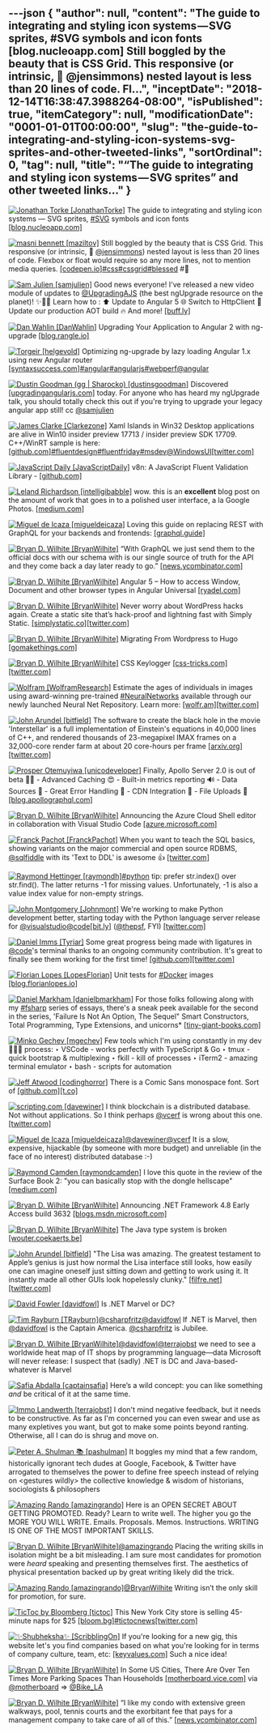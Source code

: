 ---json
{
  "author": null,
  "content": "The guide to integrating and styling icon systems — SVG sprites, #SVG symbols and icon fonts [blog.nucleoapp.com] Still boggled by the beauty that is CSS Grid. This responsive (or intrinsic, 🙌 @jensimmons) nested layout is less than 20 lines of code. Fl...",
  "inceptDate": "2018-12-14T16:38:47.3988264-08:00",
  "isPublished": true,
  "itemCategory": null,
  "modificationDate": "0001-01-01T00:00:00",
  "slug": "the-guide-to-integrating-and-styling-icon-systems-svg-sprites-and-other-tweeted-links",
  "sortOrdinal": 0,
  "tag": null,
  "title": "“The guide to integrating and styling icon systems — SVG sprites” and other tweeted links…"
}
---

[<img alt="Jonathan Torke [JonathanTorke]" src="https://songhay.blob.core.windows.net:443/shared-social-twitter/JonathanTorke.jpg">](https://t.co/0XkdgvQwZp) The guide to integrating and styling icon systems — SVG sprites, [#SVG](http://twitter.com/search?q='%23SVG) symbols and icon fonts [[blog.nucleoapp.com]](https://blog.nucleoapp.com/the-guide-to-integrating-and-styling-icon-systems-svg-sprites-svg-symbols-and-icon-fonts-da7c424dac1b)

[<img alt="masni bennett [maziltov]" src="https://songhay.blob.core.windows.net:443/shared-social-twitter/maziltov.jpeg">](https://t.co/LMLENAELL4) Still boggled by the beauty that is CSS Grid. This responsive (or intrinsic, 🙌 [@jensimmons](http://twitter.com/@jensimmons)) nested layout is less than 20 lines of code. Flexbox or float would require so any more lines, not to mention media queries. [[codepen.io]](https://codepen.io/mazil/pen/jpyoNd)[#css](http://twitter.com/search?q='%23css)[#cssgrid](http://twitter.com/search?q='%23cssgrid)[#blessed](http://twitter.com/search?q='%23blessed) #🐢 

[<img alt="Sam Julien [samjulien]" src="https://songhay.blob.core.windows.net:443/shared-social-twitter/samjulien.jpg">](https://t.co/1d8A0WMJH2) Good news everyone! I've released a new video module of updates to [@UpgradingAJS](http://twitter.com/@UpgradingAJS) (the best ngUpgrade resource on the planet)! ✨🎊🎉 Learn how to : ⬆️ Update to Angular 5 🌐 Switch to HttpClient 🎥 Update our production AOT build 🔥 And more! [[buff.ly]](https://buff.ly/2GpnZmj)

[<img alt="Dan Wahlin [DanWahlin]" src="https://songhay.blob.core.windows.net:443/shared-social-twitter/DanWahlin.jpg">](https://t.co/hoGbb8dav2) Upgrading Your Application to Angular 2 with ng-upgrade [[blog.rangle.io]](http://blog.rangle.io/upgrade-your-application-to-angular-2-with-ng-upgrade/)

[<img alt="Torgeir [helgevold]" src="https://songhay.blob.core.windows.net:443/shared-social-twitter/helgevold.jpg">](https://t.co/7TLbQSFo98) Optimizing ng-upgrade by lazy loading Angular 1.x using new Angular router [[syntaxsuccess.com]](http://www.syntaxsuccess.com/viewarticle/ngupgrade-with-lazy-loading)[#angular](http://twitter.com/search?q='%23angular)[#angularjs](http://twitter.com/search?q='%23angularjs)[#webperf](http://twitter.com/search?q='%23webperf)[@angular](http://twitter.com/@angular)

[<img alt="Dustin Goodman (gg | Sharocko) [dustinsgoodman]" src="https://songhay.blob.core.windows.net:443/shared-social-twitter/dustinsgoodman.jpg">](https://t.co/83OXDTrG9u) Discovered [[upgradingangularjs.com]](https://www.upgradingangularjs.com/) today. For anyone who has heard my ngUpgrade talk, you should totally check this out if you're trying to upgrade your legacy angular app still! cc [@samjulien](http://twitter.com/@samjulien)

[<img alt="James Clarke [Clarkezone]" src="https://songhay.blob.core.windows.net:443/shared-social-twitter/Clarkezone.jpg">](https://t.co/to5FInzQI2) Xaml Islands in Win32 Desktop applications are alive in Win10 insider preview 17713 / insider preview SDK 17709. C++/WinRT sample is here: [[github.com]](https://github.com/clarkezone/cppwinrt/tree/master/Desktop/XamlIslandsWin32)[#fluentdesign](http://twitter.com/search?q='%23fluentdesign)[#fluentfriday](http://twitter.com/search?q='%23fluentfriday)[#msdev](http://twitter.com/search?q='%23msdev)[@WindowsUI](http://twitter.com/@WindowsUI)[[twitter.com]](https://twitter.com/Clarkezone/status/1017902657460031488/photo/1)

[<img alt="JavaScript Daily [JavaScriptDaily]" src="https://songhay.blob.core.windows.net:443/shared-social-twitter/JavaScriptDaily.jpg">](https://twitter.com/JavaScriptDaily) v8n: A JavaScript Fluent Validation Library - [[github.com]](https://github.com/imbrn/v8n)

[<img alt="Leland Richardson [intelligibabble]" src="https://songhay.blob.core.windows.net:443/shared-social-twitter/intelligibabble.jpg">](https://twitter.com/intelligibabble) wow. this is an **excellent** blog post on the amount of work that goes in to a polished user interface, a la Google Photos. [[medium.com]](https://medium.com/google-design/google-photos-45b714dfbed1)

[<img alt="Miguel de Icaza [migueldeicaza]" src="https://songhay.blob.core.windows.net:443/shared-social-twitter/migueldeicaza.png">](https://t.co/W8ndBXhQVx) Loving this guide on replacing REST with GraphQL for your backends and frontends: [[graphql.guide]](https://graphql.guide)

[<img alt="Bryan D. Wilhite [BryanWilhite]" src="https://songhay.blob.core.windows.net:443/shared-social-twitter/BryanWilhite.jpeg">](http://t.co/UNdqV0Z1zz) “With GraphQL we just send them to the official docs with our schema with is our single source of truth for the API and they come back a day later ready to go.” [[news.ycombinator.com]](https://news.ycombinator.com/item?id=17565508)

[<img alt="Bryan D. Wilhite [BryanWilhite]" src="https://songhay.blob.core.windows.net:443/shared-social-twitter/BryanWilhite.jpeg">](http://t.co/UNdqV0Z1zz) Angular 5 – How to access Window, Document and other browser types in Angular Universal [[ryadel.com]](https://www.ryadel.com/en/angular-5-access-window-document-localstorage-browser-types-angular-universal/)

[<img alt="Bryan D. Wilhite [BryanWilhite]" src="https://songhay.blob.core.windows.net:443/shared-social-twitter/BryanWilhite.jpeg">](http://t.co/UNdqV0Z1zz) Never worry about WordPress hacks again. Create a static site that’s hack-proof and lightning fast with Simply Static. [[simplystatic.co]](http://simplystatic.co)[[twitter.com]](https://twitter.com/BryanWilhite/status/1019715323765829637/photo/1)

[<img alt="Bryan D. Wilhite [BryanWilhite]" src="https://songhay.blob.core.windows.net:443/shared-social-twitter/BryanWilhite.jpeg">](http://t.co/UNdqV0Z1zz) Migrating From Wordpress to Hugo [[gomakethings.com]](https://gomakethings.com/migrating-from-wordpress-to-hugo/)

[<img alt="Bryan D. Wilhite [BryanWilhite]" src="https://songhay.blob.core.windows.net:443/shared-social-twitter/BryanWilhite.jpeg">](http://t.co/UNdqV0Z1zz) CSS Keylogger [[css-tricks.com]](https://css-tricks.com/css-keylogger/)[[twitter.com]](https://twitter.com/BryanWilhite/status/1020112583133573120/photo/1)

[<img alt="Wolfram [WolframResearch]" src="https://songhay.blob.core.windows.net:443/shared-social-twitter/WolframResearch.png">](http://t.co/Vsckdj3BIQ) Estimate the ages of individuals in images using award-winning pre-trained [#NeuralNetworks](http://twitter.com/search?q='%23NeuralNetworks) available through our newly launched Neural Net Repository. Learn more: [[wolfr.am]](https://wolfr.am/vUon1c0V)[[twitter.com]](https://twitter.com/WolframResearch/status/1019219929139171328/photo/1)

[<img alt="John Arundel [bitfield]" src="https://songhay.blob.core.windows.net:443/shared-social-twitter/bitfield.jpeg">](https://t.co/OfjPk1VNvq) The software to create the black hole in the movie 'Interstellar' is a full implementation of Einstein's equations in 40,000 lines of C++, and rendered thousands of 23-megapixel IMAX frames on a 32,000-core render farm at about 20 core-hours per frame [[arxiv.org]](https://arxiv.org/pdf/1502.03808.pdf)[[twitter.com]](https://twitter.com/bitfield/status/1020632237493112833/photo/1)

[<img alt="Prosper Otemuyiwa [unicodeveloper]" src="https://songhay.blob.core.windows.net:443/shared-social-twitter/unicodeveloper.jpg">](https://twitter.com/unicodeveloper) Finally, Apollo Server 2.0 is out of beta 🚀💯 - Advanced Caching 😍 - Built-in metrics reporting 🔊 - Data Sources 💼 - Great Error Handling 💪 - CDN Integration 🌠 - File Uploads 📁 [[blog.apollographql.com]](https://blog.apollographql.com/announcing-apollo-server-2-2b69fb4702ce)

[<img alt="Bryan D. Wilhite [BryanWilhite]" src="https://songhay.blob.core.windows.net:443/shared-social-twitter/BryanWilhite.jpeg">](http://t.co/UNdqV0Z1zz) Announcing the Azure Cloud Shell editor in collaboration with Visual Studio Code [[azure.microsoft.com]](https://azure.microsoft.com/blog/cloudshelleditor/)

[<img alt="Franck Pachot [FranckPachot]" src="https://songhay.blob.core.windows.net:443/shared-social-twitter/FranckPachot.jpg">](https://t.co/2QlUDC6kh8) When you want to teach the SQL basics, showing variants on the major commercial and open source RDBMS, [@sqlfiddle](http://twitter.com/@sqlfiddle) with its 'Text to DDL' is awesome 👍 [[twitter.com]](https://twitter.com/FranckPachot/status/992879299299561472/photo/1)

[<img alt="Raymond Hettinger [raymondh]" src="https://songhay.blob.core.windows.net:443/shared-social-twitter/raymondh.jpg">](https://t.co/r5ifYKcnD3)[#python](http://twitter.com/search?q='%23python) tip: prefer str.index() over str.find(). The latter returns -1 for missing values. Unfortunately, -1 is also a value index value for non-empty strings. 

[<img alt="John Montgomery [Johnmont]" src="https://songhay.blob.core.windows.net:443/shared-social-twitter/Johnmont.jpg">](https://t.co/IH1MqWC0NP) We're working to make Python development better, starting today with the Python language server release for [@visualstudio](http://twitter.com/@visualstudio)[@code](http://twitter.com/@code)[[bit.ly]](http://bit.ly/2uBttXn) ([@thepsf](http://twitter.com/@thepsf), FYI) [[twitter.com]](https://twitter.com/Johnmont/status/1020320183402090497/photo/1)

[<img alt="Daniel Imms [Tyriar]" src="https://songhay.blob.core.windows.net:443/shared-social-twitter/Tyriar.jpg">](https://t.co/yVp0qfKRAH) Some great progress being made with ligatures in [@code](http://twitter.com/@code)'s terminal thanks to an ongoing community contribution. It's great to finally see them working for the first time! [[github.com]](https://github.com/xtermjs/xterm-ligature-support/pull/1)[[twitter.com]](https://twitter.com/Tyriar/status/1021402071008882688/photo/1)

[<img alt="Florian Lopes [LopesFlorian]" src="https://songhay.blob.core.windows.net:443/shared-social-twitter/LopesFlorian.jpg">](https://t.co/igaEFsPBGs) Unit tests for [#Docker](http://twitter.com/search?q='%23Docker) images [[blog.florianlopes.io]](https://blog.florianlopes.io/unit-tests-for-docker-images/)

[<img alt="Daniel Markham [danielbmarkham]" src="https://songhay.blob.core.windows.net:443/shared-social-twitter/danielbmarkham.jpg">](https://t.co/IsxVEScRIL) For those folks following along with my [#fsharp](http://twitter.com/search?q='%23fsharp) series of essays, there's a sneak peek available for the second in the series, 'Failure Is Not An Option, The Sequel" Smart Constructors, Total Programming, Type Extensions, and unicorns* [[tiny-giant-books.com]](http://tiny-giant-books.com/blog/failure-is-not-an-option-the-sequel/?ref=twitterpreview)

[<img alt="Minko Gechev [mgechev]" src="https://songhay.blob.core.windows.net:443/shared-social-twitter/mgechev.jpg">](https://t.co/7KvH8Bz1QN) Few tools which I'm using constantly in my dev 👨🏼‍💻 process: ‣ VSCode - works perfectly with TypeScript &amp; Go ‣ tmux - quick bootstrap &amp; multiplexing ‣ fkill - kill of processes ‣ iTerm2 - amazing terminal emulator ‣ bash - scripts for automation 

[<img alt="Jeff Atwood [codinghorror]" src="https://songhay.blob.core.windows.net:443/shared-social-twitter/codinghorror.png">](http://t.co/rM9N1bQpLr) There is a Comic Sans monospace font. Sort of [[github.com]](https://github.com/belluzj/fantasque-sans)[[t.co]](https://t.co/Gk1X1WeNMa)

[<img alt="scripting.com [davewiner]" src="https://songhay.blob.core.windows.net:443/shared-social-twitter/davewiner.jpg">](https://t.co/ztgzDGiyOj) I think blockchain is a distributed database. Not without applications. So I think perhaps [@vcerf](http://twitter.com/@vcerf) is wrong about this one. [[twitter.com]](https://twitter.com/vgcerf/status/1019987651301081089)

[<img alt="Miguel de Icaza [migueldeicaza]" src="https://songhay.blob.core.windows.net:443/shared-social-twitter/migueldeicaza.png">](https://t.co/W8ndBXhQVx)[@davewiner](http://twitter.com/@davewiner)[@vcerf](http://twitter.com/@vcerf) It is a slow, expensive, hijackable (by someone with more budget) and unreliable (in the face of no interest) distributed database :-) 

[<img alt="Raymond Camden [raymondcamden]" src="https://songhay.blob.core.windows.net:443/shared-social-twitter/raymondcamden.jpg">](https://t.co/VH4RpkQlKu) I love this quote in the review of the Surface Book 2: "you can basically stop with the dongle hellscape" [[medium.com]](https://medium.com/@ow/the-surface-book-2-is-everything-the-macbook-pro-should-be-5ef560edb505)

[<img alt="Bryan D. Wilhite [BryanWilhite]" src="https://songhay.blob.core.windows.net:443/shared-social-twitter/BryanWilhite.jpeg">](http://t.co/UNdqV0Z1zz) Announcing .NET Framework 4.8 Early Access build 3632 [[blogs.msdn.microsoft.com]](https://blogs.msdn.microsoft.com/dotnet/2018/07/18/announcing-net-framework-4-8-early-access-build-3632/)

[<img alt="Bryan D. Wilhite [BryanWilhite]" src="https://songhay.blob.core.windows.net:443/shared-social-twitter/BryanWilhite.jpeg">](http://t.co/UNdqV0Z1zz) The Java type system is broken [[wouter.coekaerts.be]](http://wouter.coekaerts.be/2018/java-type-system-broken)

[<img alt="John Arundel [bitfield]" src="https://songhay.blob.core.windows.net:443/shared-social-twitter/bitfield.jpeg">](https://t.co/OfjPk1VNvq) "The Lisa was amazing. The greatest testament to Apple’s genius is just how normal the Lisa interface still looks, how easily one can imagine oneself just sitting down and getting to work using it. It instantly made all other GUIs look hopelessly clunky." [[filfre.net]](https://www.filfre.net/2018/06/doing-windows-part-2-from-interface-manager-to-windows/)[[twitter.com]](https://twitter.com/bitfield/status/1019510100724273152/photo/1)

[<img alt="David Fowler [davidfowl]" src="https://songhay.blob.core.windows.net:443/shared-social-twitter/davidfowl.jpeg">](https://t.co/XKK4NcxDZ3) Is .NET Marvel or DC? 

[<img alt="Tim Rayburn [TRayburn]" src="https://songhay.blob.core.windows.net:443/shared-social-twitter/TRayburn.jpg">](http://t.co/X8mLl5ERNI)[@csharpfritz](http://twitter.com/@csharpfritz)[@davidfowl](http://twitter.com/@davidfowl) If .NET is Marvel, then [@davidfowl](http://twitter.com/@davidfowl) is the Captain America. [@csharpfritz](http://twitter.com/@csharpfritz) is Jubilee. 

[<img alt="Bryan D. Wilhite [BryanWilhite]" src="https://songhay.blob.core.windows.net:443/shared-social-twitter/BryanWilhite.jpeg">](http://t.co/UNdqV0Z1zz)[@davidfowl](http://twitter.com/@davidfowl)[@terrajobst](http://twitter.com/@terrajobst) we need to see a worldwide heat map of IT shops by programming language—data Microsoft will never release: I suspect that (sadly) .NET is DC and Java-based-whatever is Marvel 

[<img alt="Safia Abdalla [captainsafia]" src="https://songhay.blob.core.windows.net:443/shared-social-twitter/captainsafia.jpg">](https://t.co/V0GnfJrMdF) Here’s a wild concept: you can like something *and* be critical of it at the same time. 

[<img alt="Immo Landwerth [terrajobst]" src="https://songhay.blob.core.windows.net:443/shared-social-twitter/terrajobst.jpg">](https://t.co/pfw9pKc4sL) I don't mind negative feedback, but it needs to be constructive. As far as I'm concerned you can even swear and use as many expletives you want, but got to make some points beyond ranting. Otherwise, all I can do is shrug and move on. 

[<img alt="Peter A. Shulman 📚 [pashulman]" src="https://songhay.blob.core.windows.net:443/shared-social-twitter/pashulman.jpg">](https://t.co/bbnvtOyioi) It boggles my mind that a few random, historically ignorant tech dudes at Google, Facebook, &amp; Twitter have arrogated to themselves the power to define free speech instead of relying on &lt;gestures wildly&gt; the collective knowledge &amp; wisdom of historians, sociologists &amp; philosophers 

[<img alt="Amazing Rando [amazingrando]" src="https://songhay.blob.core.windows.net:443/shared-social-twitter/amazingrando.png">](https://t.co/TZAQkt9Mu2) Here is an OPEN SECRET ABOUT GETTING PROMOTED. Ready? Learn to write well. The higher you go the MORE YOU WILL WRITE. Emails. Proposals. Memos. Instructions. WRITING IS ONE OF THE MOST IMPORTANT SKILLS. 

[<img alt="Bryan D. Wilhite [BryanWilhite]" src="https://songhay.blob.core.windows.net:443/shared-social-twitter/BryanWilhite.jpeg">](http://t.co/UNdqV0Z1zz)[@amazingrando](http://twitter.com/@amazingrando) Placing the writing skills in isolation might be a bit misleading. I am sure most candidates for promotion were _heard_ speaking and presenting themselves first. The aesthetics of physical presentation backed up by great writing likely did the trick. 

[<img alt="Amazing Rando [amazingrando]" src="https://songhay.blob.core.windows.net:443/shared-social-twitter/amazingrando.png">](https://t.co/TZAQkt9Mu2)[@BryanWilhite](http://twitter.com/@BryanWilhite) Writing isn’t the only skill for promotion, for sure. 

[<img alt="TicToc by Bloomberg [tictoc]" src="https://songhay.blob.core.windows.net:443/shared-social-twitter/tictoc.jpg">](https://t.co/O0sSpXABY4) This New York City store is selling 45-minute naps for $25 [[bloom.bg]](https://bloom.bg/2uHp98G)[#tictocnews](http://twitter.com/search?q='%23tictocnews)[[twitter.com]](https://twitter.com/tictoc/status/1021467559584059393/video/1)

[<img alt="✨Shubheksha✨ [ScribblingOn]" src="https://songhay.blob.core.windows.net:443/shared-social-twitter/ScribblingOn.jpg">](https://t.co/po3r9GlS0z) If you're looking for a new gig, this website let's you find companies based on what you're looking for in terms of company culture, team, etc: [[keyvalues.com]](https://www.keyvalues.com) Such a nice idea! 

[<img alt="Bryan D. Wilhite [BryanWilhite]" src="https://songhay.blob.core.windows.net:443/shared-social-twitter/BryanWilhite.jpeg">](http://t.co/UNdqV0Z1zz) In Some US Cities, There Are Over Ten Times More Parking Spaces Than Households [[motherboard.vice.com]](https://motherboard.vice.com/en_us/article/d3epmm/parking-spots-outnumber-homes-us-cities?utm_campaign=sharebutton) via [@motherboard](http://twitter.com/@motherboard) =&gt; [@Bike_LA](http://twitter.com/@Bike_LA)

[<img alt="Bryan D. Wilhite [BryanWilhite]" src="https://songhay.blob.core.windows.net:443/shared-social-twitter/BryanWilhite.jpeg">](http://t.co/UNdqV0Z1zz) “I like my condo with extensive green walkways, pool, tennis courts and the exorbitant fee that pays for a management company to take care of all of this.” [[news.ycombinator.com]](https://news.ycombinator.com/item?id=17522160)
